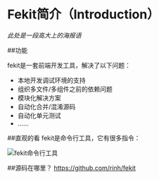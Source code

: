 # Fekit简介（Introduction）

*此处是一段高大上的海报语*

##功能

fekit是一套前端开发工具，解决了以下问题：


* 本地开发调试环境的支持
* 组织多文件/多组件之前的依赖问题
* 模块化解决方案
* 自动化合并/混淆源码
* 自动化单元测试
* ……

##直观的看
fekit是命令行工具，它有很多指令：

![fekit命令行工具](http://wiki.corp.qunar.com/download/attachments/42273567/%E5%B1%8F%E5%B9%95%E5%BF%AB%E7%85%A7+2014-03-17+%E4%B8%8B%E5%8D%887.18.32.png?version=1&modificationDate=1395055048000)

##源码在哪里？
<https://github.com/rinh/fekit>